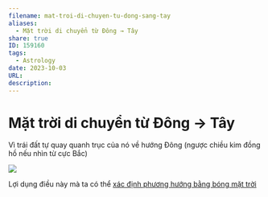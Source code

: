 ```yaml
---
filename: mat-troi-di-chuyen-tu-dong-sang-tay
aliases:
  - Mặt trời di chuyển từ Đông → Tây
share: true
ID: 159160
tags:
  - Astrology
date: 2023-10-03
URL: 
description: 
---
```


# Mặt trời di chuyển từ Đông → Tây
Vì trái đất tự quay quanh trục của nó về hướng Đông (ngược chiều kim đồng hồ nếu nhìn từ cực Bắc)

![](https://i.imgur.com/PSEi9Dc.png)

Lợi dụng điều này mà ta có thể [xác định phương hướng bằng bóng mặt trời](./stick-compass.md)
